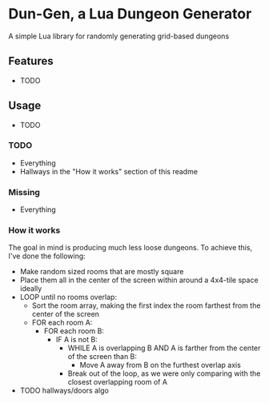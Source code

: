 # Dun-Gen, a Lua Dungeon Generator
A simple Lua library for randomly generating grid-based dungeons

## Features
- TODO

## Usage
- TODO

### TODO
- Everything
- Hallways in the "How it works" section of this readme

### Missing
- Everything

### How it works
The goal in mind is producing much less loose dungeons. To achieve this, I've done the following:

- Make random sized rooms that are mostly square
- Place them all in the center of the screen within around a 4x4-tile space ideally
- LOOP until no rooms overlap:
    - Sort the room array, making the first index the room farthest from the center of the screen
    - FOR each room A:
        - FOR each room B:
            - IF A is not B:
                - WHILE A is overlapping B AND A is farther from the center of the screen than B:
                    - Move A away from B on the furthest overlap axis
                - Break out of the loop, as we were only comparing with the closest overlapping room of A
- TODO hallways/doors algo
